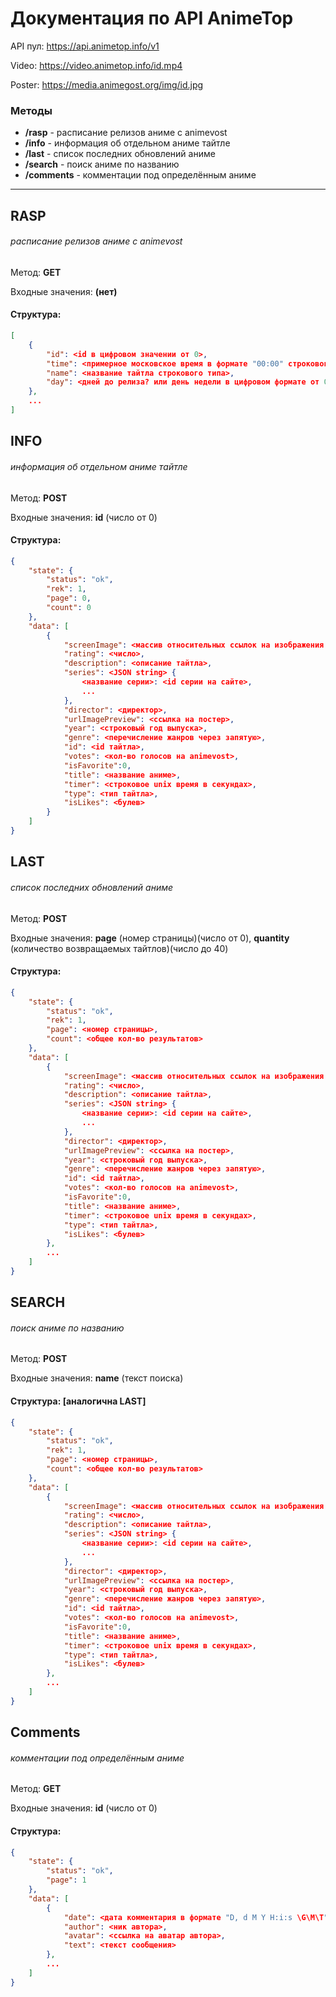 # Документация по API AnimeTop

API пул: https://api.animetop.info/v1

Video: https://video.animetop.info/id.mp4

Poster: https://media.animegost.org/img/id.jpg

### Методы

- **/rasp** - расписание релизов аниме с animevost
- **/info** - информация об отдельном аниме тайтле
- **/last** - список последних обновлений аниме
- **/search** - поиск аниме по названию
- **/comments** - комментации под определённым аниме

------------

## RASP

###### расписание релизов аниме с animevost

Метод: **GET**

Входные значения: **(нет)**

#### Структура:

```json
[
    {
        "id": <id в цифровом значении от 0>,
        "time": <примерное московское время в формате "00:00" строкового типа>,
        "name": <название тайтла строкового типа>,
        "day": <дней до релиза? или день недели в цифровом формате от 0 до 6>
    },
    ...
]
```

## INFO

###### информация об отдельном аниме тайтле

Метод: **POST**

Входные значения: **id** (число от 0)

#### Структура:

```json
{
    "state": {
        "status": "ok",
        "rek": 1,
        "page": 0,
        "count": 0
    },
    "data": [
        {
            "screenImage": <массив относительных ссылок на изображения (https://static.openni.ru)>,
            "rating": <число>,
            "description": <описание тайтла>,
            "series": <JSON string> {
                <название серии>: <id серии на сайте>,
                ...
            },
            "director": <директор>,
            "urlImagePreview": <ссылка на постер>,
            "year": <строковый год выпуска>,
            "genre": <перечисление жанров через запятую>,
            "id": <id тайтла>,
            "votes": <кол-во голосов на animevost>,
            "isFavorite":0,
            "title": <название аниме>,
            "timer": <строковое unix время в секундах>,
            "type": <тип тайтла>,
            "isLikes": <булев>
        }
    ]
}
```

## LAST

###### список последних обновлений аниме

Метод: **POST**

Входные значения: **page** (номер страницы)(число от 0), **quantity** (количество возвращаемых тайтлов)(число до 40)

#### Структура:

```json
{
    "state": {
        "status": "ok",
        "rek": 1,
        "page": <номер страницы>,
        "count": <общее кол-во результатов>
    },
    "data": [
        {
            "screenImage": <массив относительных ссылок на изображения (https://static.openni.ru)>,
            "rating": <число>,
            "description": <описание тайтла>,
            "series": <JSON string> {
                <название серии>: <id серии на сайте>,
                ...
            },
            "director": <директор>,
            "urlImagePreview": <ссылка на постер>,
            "year": <строковый год выпуска>,
            "genre": <перечисление жанров через запятую>,
            "id": <id тайтла>,
            "votes": <кол-во голосов на animevost>,
            "isFavorite":0,
            "title": <название аниме>,
            "timer": <строковое unix время в секундах>,
            "type": <тип тайтла>,
            "isLikes": <булев>
        },
        ...
    ]
}
```

## SEARCH

###### поиск аниме по названию

Метод: **POST**

Входные значения: **name** (текст поиска)

#### Структура: [аналогична LAST]

```json
{
    "state": {
        "status": "ok",
        "rek": 1,
        "page": <номер страницы>,
        "count": <общее кол-во результатов>
    },
    "data": [
        {
            "screenImage": <массив относительных ссылок на изображения (https://static.openni.ru)>,
            "rating": <число>,
            "description": <описание тайтла>,
            "series": <JSON string> {
                <название серии>: <id серии на сайте>,
                ...
            },
            "director": <директор>,
            "urlImagePreview": <ссылка на постер>,
            "year": <строковый год выпуска>,
            "genre": <перечисление жанров через запятую>,
            "id": <id тайтла>,
            "votes": <кол-во голосов на animevost>,
            "isFavorite":0,
            "title": <название аниме>,
            "timer": <строковое unix время в секундах>,
            "type": <тип тайтла>,
            "isLikes": <булев>
        },
        ...
    ]
}
```

## Comments

###### комментации под определённым аниме

Метод: **GET**

Входные значения: **id** (число от 0)

#### Структура:

```json
{
    "state": {
        "status": "ok",
        "page": 1
    },
    "data": [
        {
            "date": <дата комментария в формате "D, d M Y H:i:s \G\M\T">,
            "author": <ник автора>,
            "avatar": <ссылка на аватар автора>,
            "text": <текст сообщения>
        },
		...
    ]
}
```
